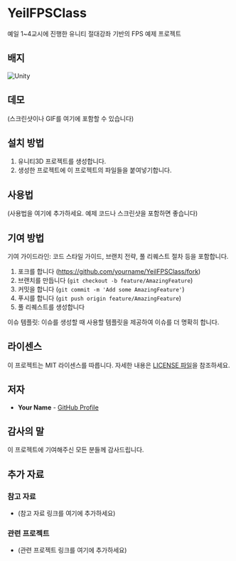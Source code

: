 # YeilFPSClass

예일 1~4교시에 진행한 유니티 절대강좌 기반의 FPS 예제 프로젝트

## 배지
![Unity](https://img.shields.io/badge/Unity-100000?style=flat&logo=unity&logoColor=white)

## 데모
(스크린샷이나 GIF를 여기에 포함할 수 있습니다)

## 설치 방법

1. 유니티3D 프로젝트를 생성합니다.
2. 생성한 프로젝트에 이 프로젝트의 파일들을 붙여넣기합니다.

## 사용법

(사용법을 여기에 추가하세요. 예제 코드나 스크린샷을 포함하면 좋습니다)

## 기여 방법

기여 가이드라인: 코드 스타일 가이드, 브랜치 전략, 풀 리퀘스트 절차 등을 포함합니다.

1. 포크를 합니다 (https://github.com/yourname/YeilFPSClass/fork)
2. 브랜치를 만듭니다 (`git checkout -b feature/AmazingFeature`)
3. 커밋을 합니다 (`git commit -m 'Add some AmazingFeature'`)
4. 푸시를 합니다 (`git push origin feature/AmazingFeature`)
5. 풀 리퀘스트를 생성합니다

이슈 템플릿: 이슈를 생성할 때 사용할 템플릿을 제공하여 이슈를 더 명확히 합니다.

## 라이센스

이 프로젝트는 MIT 라이센스를 따릅니다. 자세한 내용은 [LICENSE 파일](LICENSE)을 참조하세요.

## 저자

- **Your Name** - [GitHub Profile](https://github.com/yourname)

## 감사의 말

이 프로젝트에 기여해주신 모든 분들께 감사드립니다.

## 추가 자료

### 참고 자료
- (참고 자료 링크를 여기에 추가하세요)

### 관련 프로젝트
- (관련 프로젝트 링크를 여기에 추가하세요)
